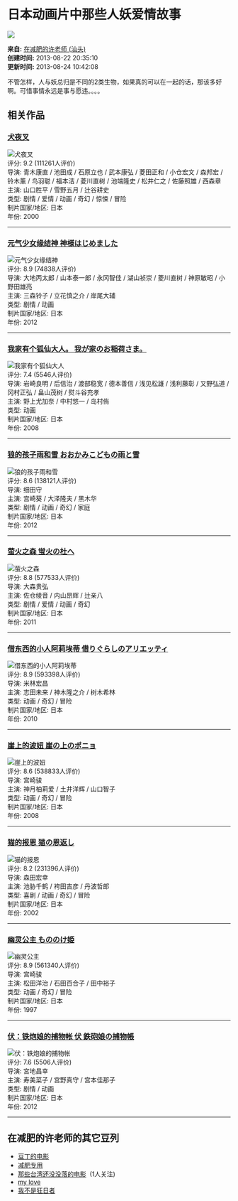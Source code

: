 # 日本动画片中那些人妖爱情故事

![](https://img1.doubanio.com/dae/merged_cover/img_handler/doulist_cover/round_rec/2783278-20130824104208)

**来自:** [在减肥的许老师 (汕头)](https://www.douban.com/people/jzhsu/)  
**创建时间:** 2013-08-22 20:35:10  
**更新时间:** 2013-08-24 10:42:08  

不管怎样，人与妖总归是不同的2类生物，如果真的可以在一起的话，那该多好啊。可惜事情永远是事与愿违。。。。

## 相关作品

### [犬夜叉](https://movie.douban.com/subject/1464448/)
![犬夜叉](https://img9.doubanio.com/view/photo/s_ratio_poster/public/p1973870186.webp)  
评分: 9.2 (111261人评价)  
导演: 青木康直 / 池田成 / 石原立也 / 武本康弘 / 菱田正和 / 小仓宏文 / 森邦宏 / 铃木薰 / 鸟羽聪 / 福本洁 / 菱川直树 / 池端隆史 / 松井仁之 / 佐藤照雄 / 西森章  
主演: 山口胜平 / 雪野五月 / 辻谷耕史  
类型: 剧情 / 爱情 / 动画 / 奇幻 / 惊悚 / 冒险  
制片国家/地区: 日本  
年份: 2000  

---

### [元气少女缘结神 神様はじめました](https://movie.douban.com/subject/10877415/)
![元气少女缘结神](https://img3.doubanio.com/view/photo/s_ratio_poster/public/p1669678053.webp)  
评分: 8.9 (74838人评价)  
导演: 大地丙太郎 / 山本泰一郎 / 永冈智佳 / 湖山祯崇 / 菱川直树 / 神原敏昭 / 小野田雄亮  
主演: 三森铃子 / 立花慎之介 / 岸尾大辅  
类型: 剧情 / 动画  
制片国家/地区: 日本  
年份: 2012  

---

### [我家有个狐仙大人。 我が家のお稲荷さま。](https://movie.douban.com/subject/3034771/)
![我家有个狐仙大人](https://img1.doubanio.com/view/photo/s_ratio_poster/public/p2511335359.webp)  
评分: 7.4 (5546人评价)  
导演: 岩崎良明 / 后信治 / 渡部稳宽 / 德本善信 / 浅见松雄 / 浅利藤彰 / 又野弘道 / 冈村正弘 / 畠山茂树 / 熨斗谷充孝  
主演: 野上尤加奈 / 中村悠一 / 岛村侑  
类型: 动画  
制片国家/地区: 日本  
年份: 2008  

---

### [狼的孩子雨和雪 おおかみこどもの雨と雪](https://movie.douban.com/subject/7064681/)
![狼的孩子雨和雪](https://img1.doubanio.com/view/photo/s_ratio_poster/public/p1667896544.webp)  
评分: 8.6 (138121人评价)  
导演: 细田守  
主演: 宫崎葵 / 大泽隆夫 / 黑木华  
类型: 剧情 / 动画 / 奇幻 / 家庭  
制片国家/地区: 日本  
年份: 2012  

---

### [萤火之森 蛍火の杜へ](https://movie.douban.com/subject/5989818/)
![萤火之森](https://img1.doubanio.com/view/photo/s_ratio_poster/public/p2627847859.webp)  
评分: 8.8 (577533人评价)  
导演: 大森贵弘  
主演: 佐仓绫音 / 内山昂辉 / 辻亲八  
类型: 剧情 / 爱情 / 动画 / 奇幻  
制片国家/地区: 日本  
年份: 2011  

---

### [借东西的小人阿莉埃蒂 借りぐらしのアリエッティ](https://movie.douban.com/subject/4202302/)
![借东西的小人阿莉埃蒂](https://img9.doubanio.com/view/photo/s_ratio_poster/public/p617533616.webp)  
评分: 8.9 (593398人评价)  
导演: 米林宏昌  
主演: 志田未来 / 神木隆之介 / 树木希林  
类型: 动画 / 奇幻 / 冒险  
制片国家/地区: 日本  
年份: 2010  

---

### [崖上的波妞 崖の上のポニョ](https://movie.douban.com/subject/1959877/)
![崖上的波妞](https://img1.doubanio.com/view/photo/s_ratio_poster/public/p453858009.webp)  
评分: 8.6 (538833人评价)  
导演: 宫崎骏  
主演: 神月柚莉爱 / 土井洋辉 / 山口智子  
类型: 动画 / 奇幻 / 冒险  
制片国家/地区: 日本  
年份: 2008  

---

### [猫的报恩 猫の恩返し](https://movie.douban.com/subject/1304970/)
![猫的报恩](https://img1.doubanio.com/view/photo/s_ratio_poster/public/p1613191025.webp)  
评分: 8.2 (231396人评价)  
导演: 森田宏幸  
主演: 池胁千鹤 / 袴田吉彦 / 丹波哲郎  
类型: 喜剧 / 动画 / 奇幻 / 冒险  
制片国家/地区: 日本  
年份: 2002  

---

### [幽灵公主 もののけ姫](https://movie.douban.com/subject/1297359/)
![幽灵公主](https://img1.doubanio.com/view/photo/s_ratio_poster/public/p1957593464.webp)  
评分: 8.9 (561340人评价)  
导演: 宫崎骏  
主演: 松田洋治 / 石田百合子 / 田中裕子  
类型: 动画 / 奇幻 / 冒险  
制片国家/地区: 日本  
年份: 1997  

---

### [伏：铁炮娘的捕物帐 伏 鉄砲娘の捕物帳](https://movie.douban.com/subject/5377120/)
![伏：铁炮娘的捕物帐](https://img9.doubanio.com/view/photo/s_ratio_poster/public/p1957593464.webp)  
评分: 7.6 (5506人评价)  
导演: 宮地昌幸  
主演: 寿美菜子 / 宫野真守 / 宫本佳那子  
类型: 剧情 / 动画  
制片国家/地区: 日本  
年份: 2012  

---

## 在减肥的许老师的其它豆列
- [豆丁的电影](https://www.douban.com/doulist/443884/)
- [减肥专用](https://www.douban.com/doulist/1894609/)
- [那些台湾还没没落的电影](https://www.douban.com/doulist/1392680/)  (1人关注)
- [my love](https://www.douban.com/doulist/31099868/)
- [我不是狂日者](https://www.douban.com/doulist/1392686/)